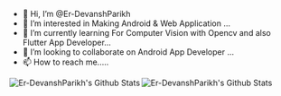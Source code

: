
- 👋 Hi, I’m @Er-DevanshParikh
- 👀 I’m interested in Making Android & Web Application ...
- 🌱 I’m currently learning For Computer Vision with Opencv and also Flutter App Developer...
- 💞️ I’m looking to collaborate on Android App Developer ...
- 📫 How to reach me.....

<!---
Er-DevanshParikh/Er-DevanshParikh is a ✨ special ✨ repository because its `README.md` (this file) appears on your GitHub profile.
You can click the Preview link to take a look at your changes.
--->
<img align="left" alt="Er-DevanshParikh's Github Stats" src="https://github-readme-stats.vercel.app/api?username=Er-DevanshParikh&show_icon=true&hide_border=true&theme=vision-friendly-dark">
<img align="left" alt="Er-DevanshParikh's Github Stats" src="https://github-readme-stats.vercel.app/api/top-langs/?username=Er-DevanshParikh&layout=compact&show_icon=true&hide_border=true&theme=vision-friendly-dark">


